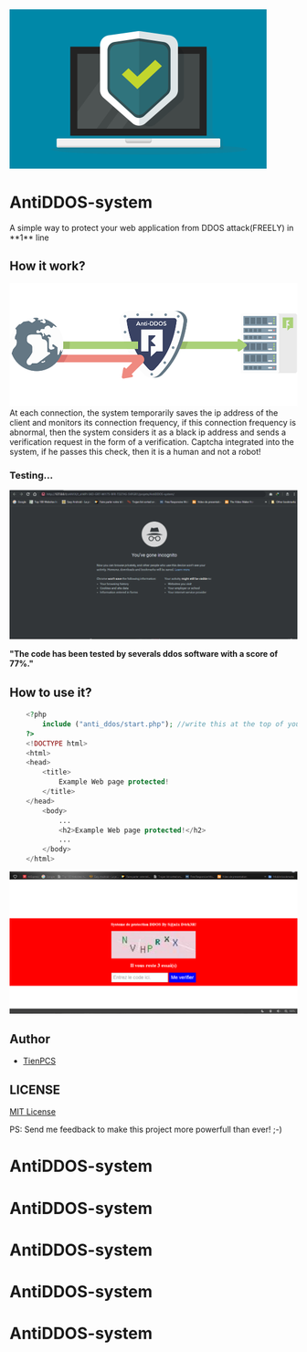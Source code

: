 <img src="img/icone.png" >
<h1>AntiDDOS-system</h1>
A simple way to protect your web application from DDOS attack(FREELY) in **1** line

## How it work?
<img src="img/icon.png" >
At each connection, the system temporarily saves the ip address of the client and monitors its connection frequency, if this connection frequency is abnormal, then the system considers it as a black ip address and sends a verification request in the form of a verification. Captcha integrated into the system, if he passes this check, then it is a human and not a robot!

### Testing...
<img src="img/Antiddos.gif">

**"The code has been tested by severals ddos software with a score of 77%."**
## How to use it?
```php
	<?php
		include ("anti_ddos/start.php"); //write this at the top of your PHP application and all is done!!!
	?>
	<!DOCTYPE html>
	<html>
	<head>
		<title>
			Example Web page protected!
		</title>
	</head>
		<body>
			...
			<h2>Example Web page protected!</h2>
			...
		</body>
	</html>
```
<img src="img/ddos_.PNG">

## Author

- [TienPCS](https://github.com/tienpcs)

## LICENSE

[MIT License](https://github.com/tienpcs/AntiDDOS-system/blob/master/LICENSE)

PS: Send me feedback to make this project more powerfull than ever! ;-)


# AntiDDOS-system
# AntiDDOS-system
# AntiDDOS-system
# AntiDDOS-system
# AntiDDOS-system
